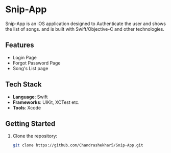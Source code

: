 # Snip-App

Snip-App is an iOS application designed to Authenticate the user and shows the list of songs. and is built with Swift/Objective-C and other technologies.

## Features
- Login Page
- Forgot Password Page
- Song's List page

## Tech Stack
- **Language**: Swift
- **Frameworks**: UIKit, XCTest etc.
- **Tools**: Xcode

## Getting Started
1. Clone the repository:
   ```bash
   git clone https://github.com/Chandrashekhar5/Snip-App.git
